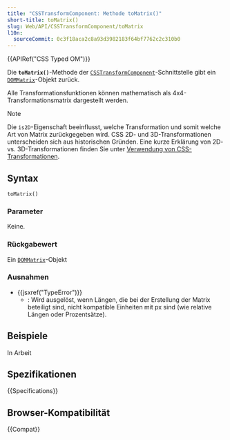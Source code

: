```yaml
---
title: "CSSTransformComponent: Methode toMatrix()"
short-title: toMatrix()
slug: Web/API/CSSTransformComponent/toMatrix
l10n:
  sourceCommit: 0c3f18aca2c8a93d3982183f64bf7762c2c310b0
---
```


{{APIRef("CSS Typed OM")}}

Die **`toMatrix()`**-Methode der [`CSSTransformComponent`](/de/docs/Web/API/CSSTransformComponent)-Schnittstelle gibt ein [`DOMMatrix`](/de/docs/Web/API/DOMMatrix)-Objekt zurück.

Alle Transformationsfunktionen können mathematisch als 4x4-Transformationsmatrix dargestellt werden.

> [!NOTE]
> Die `is2D`-Eigenschaft beeinflusst, welche Transformation und somit welche Art von Matrix zurückgegeben wird. CSS 2D- und 3D-Transformationen unterscheiden sich aus historischen Gründen. Eine kurze Erklärung von 2D- vs. 3D-Transformationen finden Sie unter [Verwendung von CSS-Transformationen](/de/docs/Web/CSS/CSS_transforms/Using_CSS_transforms).

## Syntax

```js-nolint
toMatrix()
```

### Parameter

Keine.

### Rückgabewert

Ein [`DOMMatrix`](/de/docs/Web/API/DOMMatrix)-Objekt

### Ausnahmen

- {{jsxref("TypeError")}}
  - : Wird ausgelöst, wenn Längen, die bei der Erstellung der Matrix beteiligt sind, nicht kompatible Einheiten
    mit px sind (wie relative Längen oder Prozentsätze).

## Beispiele

In Arbeit

## Spezifikationen

{{Specifications}}

## Browser-Kompatibilität

{{Compat}}
